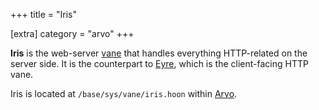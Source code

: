 +++
title = "Iris"

[extra]
category = "arvo"
+++

**Iris** is the web-server [vane](/reference/glossary/vane) that handles everything HTTP-related on the server side. It is the counterpart to [Eyre](/reference/glossary/eyre), which is the client-facing HTTP vane.

Iris is located at `/base/sys/vane/iris.hoon` within [Arvo](/reference/glossary/arvo).
